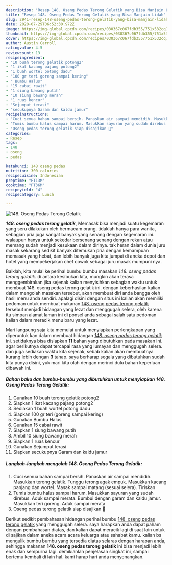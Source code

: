 ```yaml
---
description: "Resep 148. Oseng Pedas Terong Gelatik yang Bisa Manjain Lidah"
title: "Resep 148. Oseng Pedas Terong Gelatik yang Bisa Manjain Lidah"
slug: 2941-resep-148-oseng-pedas-terong-gelatik-yang-bisa-manjain-lidah
date: 2020-07-29T06:52:30.972Z
image: https://img-global.cpcdn.com/recipes/030367c067fdb355/751x532cq70/148-oseng-pedas-terong-gelatik-foto-resep-utama.jpg
thumbnail: https://img-global.cpcdn.com/recipes/030367c067fdb355/751x532cq70/148-oseng-pedas-terong-gelatik-foto-resep-utama.jpg
cover: https://img-global.cpcdn.com/recipes/030367c067fdb355/751x532cq70/148-oseng-pedas-terong-gelatik-foto-resep-utama.jpg
author: Austin Carroll
ratingvalue: 4.5
reviewcount: 13
recipeingredient:
- "10 buah terong gelatik potong2"
- "1 ikat kacang pajang potong2"
- "1 buah wortel potong dadu"
- "100 gr teri goreng sampai kering"
- " Bumbu Halus"
- "15 cabai rawit"
- "1 siung bawang putih"
- "10 siung bawang merah"
- "1 ruas kencur"
- "Sejumput terasi"
- "secukupnya Garam dan kaldu jamur"
recipeinstructions:
- "Cuci semua bahan sampai bersih. Panaskan air sampai mendidih. Masukkan terong gelatik. Tunggu terong agak empuk. Masukkan kacang panjang dan wortel. Masak sampai matang (sesuai selera). Tiriskan"
- "Tumis bumbu halus sampai harum. Masukkan sayuran yang sudah direbus. Aduk sampai merata. Bumbui dengan garam dan kaldu jamur. Masukkan teri goreng. Aduk sampai merata"
- "Oseng pedas terong gelatik siap disajikan 🥰"
categories:
- Resep
tags:
- 148
- oseng
- pedas

katakunci: 148 oseng pedas 
nutrition: 300 calories
recipecuisine: Indonesian
preptime: "PT13M"
cooktime: "PT36M"
recipeyield: "4"
recipecategory: Lunch

---
```



![148. Oseng Pedas Terong Gelatik](https://img-global.cpcdn.com/recipes/030367c067fdb355/751x532cq70/148-oseng-pedas-terong-gelatik-foto-resep-utama.jpg)

<b><i>148. oseng pedas terong gelatik</i></b>, Memasak bisa menjadi suatu kegemaran yang seru dilakukan oleh bermacam orang. tidaklah hanya para wanita, sebagian pria juga sangat banyak yang senang dengan kegemaran ini. walaupun hanya untuk sekedar bersenang senang dengan rekan atau memang sudah menjadi kesukaan dalam dirinya. tak heran dalam dunia juru masak sekarang sedikit banyak ditemukan pria dengan kemampuan memasak yang hebat, dan lebih banyak juga kita jumpai di aneka depot dan hotel yang mempekerjakan chef cowok sebagai juru masak mumpuni nya.



Baiklah, kita mulai ke perihal bumbu bumbu masakan <i>148. oseng pedas terong gelatik</i>. di antara kesibukan kita, mungkin akan terasa menggembirakan jika sejenak kalian menyisihkan sebagian waktu untuk membuat 148. oseng pedas terong gelatik ini. dengan keberhasilan kalian dalam mengolah masakan tersebut, akan membuat diri anda bangga oleh hasil menu anda sendiri. apalagi disini dengan situs ini kalian akan memiliki pedoman untuk membuat makanan <u>148. oseng pedas terong gelatik</u> tersebut menjadi hidangan yang lezat dan menggugah selera, oleh karena itu simpan alamat laman ini di ponsel anda sebagai salah satu pedoman kalian dalam meracik menu baru yang lezat.


Mari langsung saja kita memulai untuk menyiapkan perlengkapan yang diperuntuk kan dalam membuat hidangan <u><i>148. oseng pedas terong gelatik</i></u> ini. setidaknya bisa disiapkan <b>11</b> bahan yang dibutuhkan pada masakan ini. agar berikutnya dapat tercapai rasa yang lumayan dan menggugah selera. dan juga sediakan waktu kita sejenak, sebab kalian akan membuatnya kurang lebih dengan <b>3</b> tahap. saya berharap segala yang dibutuhkan sudah kita punya disini, yuk mari kita olah dengan merinci dulu bahan keperluan dibawah ini.

<!--inarticleads1-->

##### Bahan baku dan bumbu-bumbu yang dibutuhkan untuk menyiapkan 148. Oseng Pedas Terong Gelatik:

1. Gunakan 10 buah terong gelatik potong2
1. Siapkan 1 ikat kacang pajang potong2
1. Sediakan 1 buah wortel potong dadu
1. Siapkan 100 gr teri (goreng sampai kering)
1. Gunakan  Bumbu Halus
1. Gunakan 15 cabai rawit
1. Siapkan 1 siung bawang putih
1. Ambil 10 siung bawang merah
1. Siapkan 1 ruas kencur
1. Gunakan Sejumput terasi
1. Siapkan secukupnya Garam dan kaldu jamur




<!--inarticleads2-->

##### Langkah-langkah mengolah 148. Oseng Pedas Terong Gelatik:

1. Cuci semua bahan sampai bersih. Panaskan air sampai mendidih. Masukkan terong gelatik. Tunggu terong agak empuk. Masukkan kacang panjang dan wortel. Masak sampai matang (sesuai selera). Tiriskan
1. Tumis bumbu halus sampai harum. Masukkan sayuran yang sudah direbus. Aduk sampai merata. Bumbui dengan garam dan kaldu jamur. Masukkan teri goreng. Aduk sampai merata
1. Oseng pedas terong gelatik siap disajikan 🥰




Berikut sedikit pembahasan hidangan perihal bumbu <u>148. oseng pedas terong gelatik</u> yang menggugah selera. saya harapkan anda dapat paham dengan pembahasan diatas, dan kalian dapat meracik lagi di saat lain untuk di sajikan dalam aneka acara acara keluarga atau sahabat kamu. kalian bs mengulik bumbu bumbu yang tersedia diatas selaras dengan harapan anda, sehingga makanan <b>148. oseng pedas terong gelatik</b> ini bisa menjadi lebih enak dan sempurna lagi. demikianlah penjelasan singkat ini, sampai bertemu kembali di lain hal. kami harap hari anda menyenangkan.
